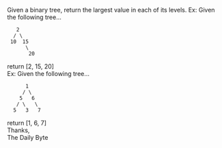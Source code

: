 Given a binary tree, return the largest value in each of its levels. Ex: Given the following tree…

       2
      / \
     10  15
          \
           20
return [2, 15, 20]    
Ex: Given the following tree…    

          1
         / \
        5   6
       / \   \  
      5   3   7 
return [1, 6, 7]    
Thanks,   
The Daily Byte  

